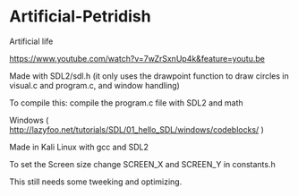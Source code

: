 # Artificial-Petridish

Artificial life

https://www.youtube.com/watch?v=7wZrSxnUp4k&feature=youtu.be

Made with SDL2/sdl.h (it only uses the drawpoint function to draw circles in visual.c and program.c, and window handling)

To compile this:
compile the program.c file with SDL2 and math

Windows ( http://lazyfoo.net/tutorials/SDL/01_hello_SDL/windows/codeblocks/ )

Made in Kali Linux with gcc and SDL2

To set the Screen size change SCREEN_X and SCREEN_Y in constants.h

This still needs some tweeking and optimizing.
